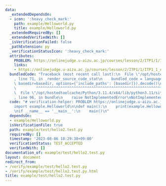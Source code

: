 ```yaml
---
data:
  _extendedDependsOn:
  - icon: ':heavy_check_mark:'
    path: example/Helloworld.py
    title: example/Helloworld.py
  _extendedRequiredBy: []
  _extendedVerifiedWith: []
  _isVerificationFailed: false
  _pathExtension: py
  _verificationStatusIcon: ':heavy_check_mark:'
  attributes:
    PROBLEM: https://onlinejudge.u-aizu.ac.jp/courses/lesson/2/ITP1/1/ITP1_1_A
    links:
    - https://onlinejudge.u-aizu.ac.jp/courses/lesson/2/ITP1/1/ITP1_1_A
  bundledCode: "Traceback (most recent call last):\n  File \"/opt/hostedtoolcache/Python/3.11.4/x64/lib/python3.11/site-packages/onlinejudge_verify/documentation/build.py\"\
    , line 71, in _render_source_code_stat\n    bundled_code = language.bundle(stat.path,\
    \ basedir=basedir, options={'include_paths': [basedir]}).decode()\n          \
    \         ^^^^^^^^^^^^^^^^^^^^^^^^^^^^^^^^^^^^^^^^^^^^^^^^^^^^^^^^^^^^^^^^^^^^^^^^^^^^^^^^^\n\
    \  File \"/opt/hostedtoolcache/Python/3.11.4/x64/lib/python3.11/site-packages/onlinejudge_verify/languages/python.py\"\
    , line 96, in bundle\n    raise NotImplementedError\nNotImplementedError\n"
  code: "# verification-helper: PROBLEM https://onlinejudge.u-aizu.ac.jp/courses/lesson/2/ITP1/1/ITP1_1_A\n\
    import example.Helloworld\n\ndef main():\n    print(example.Helloworld.get_hello_world())\n\
    \nif __name__ == '__main__':\n    main()\n"
  dependsOn:
  - example/Helloworld.py
  isVerificationFile: true
  path: example/test/hello2.test.py
  requiredBy: []
  timestamp: '2023-08-06 18:29:38+09:00'
  verificationStatus: TEST_ACCEPTED
  verifiedWith: []
documentation_of: example/test/hello2.test.py
layout: document
redirect_from:
- /verify/example/test/hello2.test.py
- /verify/example/test/hello2.test.py.html
title: example/test/hello2.test.py
---
```

